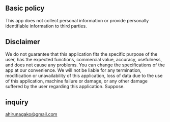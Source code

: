 ## Basic policy

This app does not collect personal information or provide personally identifiable information to third parties.

## Disclaimer

We do not guarantee that this application fits the specific purpose of the user, has the expected functions, commercial value, accuracy, usefulness, and does not cause any problems.
You can change the specifications of the app at our convenience. We will not be liable for any termination, modification or unavailability of this application, loss of data due to the use of this application, machine failure or damage, or any other damage suffered by the user regarding this application. Suppose.

## inquiry

ahirunagako@gmail.com